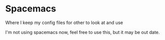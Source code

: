 # Spacemacs
Where I keep my config files for other to look at and use

I'm not using spacemacs now, feel free to use this, but it may be out date.
